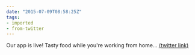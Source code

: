 ```yaml
---
date: "2015-07-09T08:58:25Z"
tags:
- imported
- from-twitter
---
```

Our app is live\! Tasty food while you're working from home… [(twitter link)](/twitter/#/Deliveroo/status/618731187234865152)
